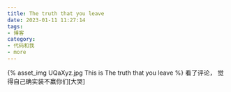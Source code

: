 ```yaml
---
title: The truth that you leave
date: 2023-01-11 11:27:14
tags:
- 博客
category:
- 代码和我
- more
---
```

{% asset_img UQaXyz.jpg This is The truth that you leave %}
看了评论， 觉得自己确实装不赢你们[大哭]